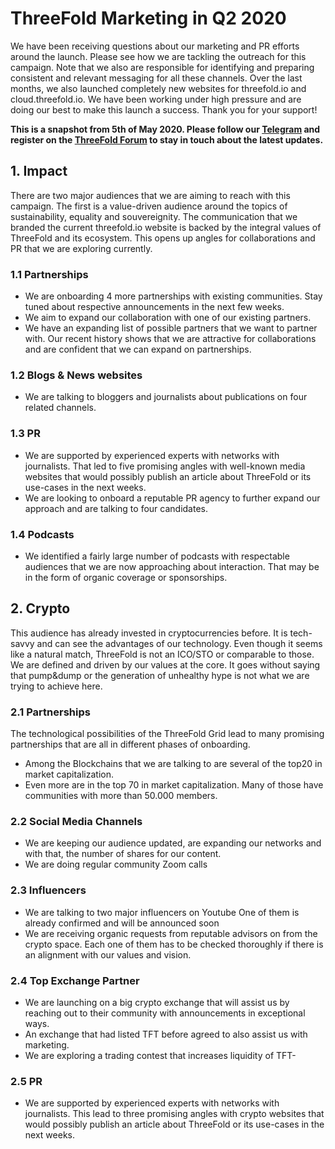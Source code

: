 
# ThreeFold Marketing in Q2 2020

We have been receiving questions about our marketing and PR efforts around the launch. Please see how we are tackling the outreach for this campaign. Note that we also are responsible for identifying and preparing consistent and relevant messaging for all these channels. Over the last months, we also launched completely new websites for threefold.io and cloud.threefold.io. We have been working under high pressure and are doing our best to make this launch a success. Thank you for your support!



**This is a snapshot from 5th of May 2020. Please follow our [Telegram](https://t.me/threefoldnews) and register on the [ThreeFold Forum](https://forum.threefold.io/) to stay in touch about the latest updates.**


## 1. Impact
There are two major audiences that we are aiming to reach with this campaign. The first is a value-driven audience around the topics of sustainability, equality and souvereignity.
The communication that we branded the current threefold.io website is backed by the integral values of ThreeFold and its ecosystem. This opens up angles for collaborations and PR that we are exploring currently.

### 1.1 Partnerships
- We are onboarding 4 more partnerships with existing communities. Stay tuned about respective announcements in the next few weeks.
- We aim to expand our collaboration with one of our existing partners.
- We have an expanding list of possible partners that we want to partner with. Our recent history shows that we are attractive for collaborations and are confident that we can expand on partnerships.

### 1.2 Blogs & News websites
- We are talking to bloggers and journalists about publications on four related channels.
### 1.3 PR
- We are supported by experienced experts with networks with journalists.
That led to five promising angles with well-known media websites that would possibly publish an article about ThreeFold or its use-cases in the next weeks.
- We are looking to onboard a reputable PR agency to further expand our approach and are talking to four candidates.

### 1.4 Podcasts
- We identified a fairly large number of podcasts with respectable audiences that we are now approaching about interaction. That may be in the form of organic coverage or sponsorships.

## 2. Crypto
This audience has already invested in cryptocurrencies before. It is tech-savvy and can see the advantages of our technology. Even though it seems like a natural match, ThreeFold is not an ICO/STO or comparable to those. We are defined and driven by our values at the core. It goes without saying that pump&dump or the generation of unhealthy hype is not what we are trying to achieve here.

### 2.1 Partnerships
The technological possibilities of the ThreeFold Grid lead to many promising partnerships that are all in different phases of onboarding. 
- Among the Blockchains that we are talking to are several of the top20 in market capitalization.
- Even more are in the top 70 in market capitalization. Many of those have communities with more than 50.000 members.

### 2.2 Social Media Channels
- We are keeping our audience updated, are expanding our networks and with that, the number of shares for our content.
- We are doing regular community Zoom calls
### 2.3 Influencers	
- We are talking to two major influencers on Youtube
One of them is already confirmed and will be announced soon
- We are receiving organic requests from reputable advisors on from the crypto space. Each one of them has to be checked thoroughly if there is an alignment with our values and vision.

### 2.4 Top Exchange Partner
- We are launching on a big crypto exchange that will assist us by reaching out to their community with announcements in exceptional ways.
- An exchange that had listed TFT before agreed to also assist us with marketing.
- We are exploring a trading contest that increases liquidity of TFT-
### 2.5 PR
- We are supported by experienced experts with networks with journalists.
 This lead to three promising angles with crypto websites that would possibly publish an article about ThreeFold or its use-cases in the next weeks.


